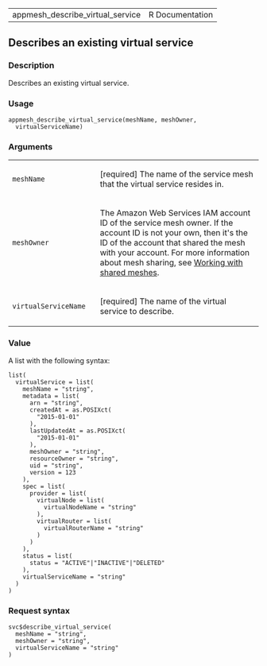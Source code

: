 <table style="width: 100%;">
<tbody>
<tr class="odd">
<td>appmesh_describe_virtual_service</td>
<td style="text-align: right;">R Documentation</td>
</tr>
</tbody>
</table>

## Describes an existing virtual service

### Description

Describes an existing virtual service.

### Usage

    appmesh_describe_virtual_service(meshName, meshOwner,
      virtualServiceName)

### Arguments

<table>
<colgroup>
<col style="width: 35%" />
<col style="width: 65%" />
</colgroup>
<tbody>
<tr class="odd">
<td><code
id="appmesh_describe_virtual_service_:_meshName">meshName</code></td>
<td><p>[required] The name of the service mesh that the virtual service
resides in.</p></td>
</tr>
<tr class="even">
<td><code
id="appmesh_describe_virtual_service_:_meshOwner">meshOwner</code></td>
<td><p>The Amazon Web Services IAM account ID of the service mesh owner.
If the account ID is not your own, then it's the ID of the account that
shared the mesh with your account. For more information about mesh
sharing, see <a
href="https://docs.aws.amazon.com/app-mesh/latest/userguide/sharing.html">Working
with shared meshes</a>.</p></td>
</tr>
<tr class="odd">
<td><code
id="appmesh_describe_virtual_service_:_virtualServiceName">virtualServiceName</code></td>
<td><p>[required] The name of the virtual service to describe.</p></td>
</tr>
</tbody>
</table>

### Value

A list with the following syntax:

    list(
      virtualService = list(
        meshName = "string",
        metadata = list(
          arn = "string",
          createdAt = as.POSIXct(
            "2015-01-01"
          ),
          lastUpdatedAt = as.POSIXct(
            "2015-01-01"
          ),
          meshOwner = "string",
          resourceOwner = "string",
          uid = "string",
          version = 123
        ),
        spec = list(
          provider = list(
            virtualNode = list(
              virtualNodeName = "string"
            ),
            virtualRouter = list(
              virtualRouterName = "string"
            )
          )
        ),
        status = list(
          status = "ACTIVE"|"INACTIVE"|"DELETED"
        ),
        virtualServiceName = "string"
      )
    )

### Request syntax

    svc$describe_virtual_service(
      meshName = "string",
      meshOwner = "string",
      virtualServiceName = "string"
    )
